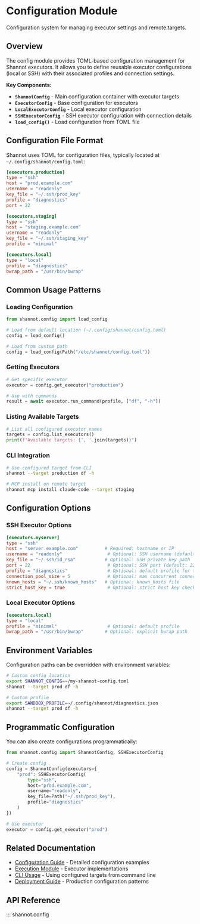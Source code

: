 # Configuration Module

Configuration system for managing executor settings and remote targets.

## Overview

The config module provides TOML-based configuration management for Shannot executors. It allows you to define reusable executor configurations (local or SSH) with their associated profiles and connection settings.

**Key Components:**

- **`ShannotConfig`** - Main configuration container with executor targets
- **`ExecutorConfig`** - Base configuration for executors
- **`LocalExecutorConfig`** - Local executor configuration
- **`SSHExecutorConfig`** - SSH executor configuration with connection details
- **`load_config()`** - Load configuration from TOML file

## Configuration File Format

Shannot uses TOML for configuration files, typically located at `~/.config/shannot/config.toml`:

```toml
[executors.production]
type = "ssh"
host = "prod.example.com"
username = "readonly"
key_file = "~/.ssh/prod_key"
profile = "diagnostics"
port = 22

[executors.staging]
type = "ssh"
host = "staging.example.com"
username = "readonly"
key_file = "~/.ssh/staging_key"
profile = "minimal"

[executors.local]
type = "local"
profile = "diagnostics"
bwrap_path = "/usr/bin/bwrap"
```

## Common Usage Patterns

### Loading Configuration

```python
from shannot.config import load_config

# Load from default location (~/.config/shannot/config.toml)
config = load_config()

# Load from custom path
config = load_config(Path("/etc/shannot/config.toml"))
```

### Getting Executors

```python
# Get specific executor
executor = config.get_executor("production")

# Use with commands
result = await executor.run_command(profile, ["df", "-h"])
```

### Listing Available Targets

```python
# List all configured executor names
targets = config.list_executors()
print(f"Available targets: {', '.join(targets)}")
```

### CLI Integration

```bash
# Use configured target from CLI
shannot --target production df -h

# MCP install on remote target
shannot mcp install claude-code --target staging
```

## Configuration Options

### SSH Executor Options

```toml
[executors.myserver]
type = "ssh"
host = "server.example.com"          # Required: hostname or IP
username = "readonly"                 # Optional: SSH username (default: current user)
key_file = "~/.ssh/id_rsa"           # Optional: SSH private key path
port = 22                             # Optional: SSH port (default: 22)
profile = "diagnostics"               # Optional: default profile for this target
connection_pool_size = 5              # Optional: max concurrent connections
known_hosts = "~/.ssh/known_hosts"   # Optional: known_hosts file
strict_host_key = true                # Optional: strict host key checking
```

### Local Executor Options

```toml
[executors.local]
type = "local"
profile = "minimal"                   # Optional: default profile
bwrap_path = "/usr/bin/bwrap"        # Optional: explicit bwrap path
```

## Environment Variables

Configuration paths can be overridden with environment variables:

```bash
# Custom config location
export SHANNOT_CONFIG=~/my-shannot-config.toml
shannot --target prod df -h

# Custom profile
export SANDBOX_PROFILE=~/.config/shannot/diagnostics.json
shannot --target prod df -h
```

## Programmatic Configuration

You can also create configurations programmatically:

```python
from shannot.config import ShannotConfig, SSHExecutorConfig

# Create config
config = ShannotConfig(executors={
    "prod": SSHExecutorConfig(
        type="ssh",
        host="prod.example.com",
        username="readonly",
        key_file=Path("~/.ssh/prod_key"),
        profile="diagnostics"
    )
})

# Use executor
executor = config.get_executor("prod")
```

## Related Documentation

- [Configuration Guide](../configuration.md) - Detailed configuration examples
- [Execution Module](execution.md) - Executor implementations
- [CLI Usage](../usage.md) - Using configured targets from command line
- [Deployment Guide](../deployment.md) - Production configuration patterns

## API Reference

::: shannot.config
